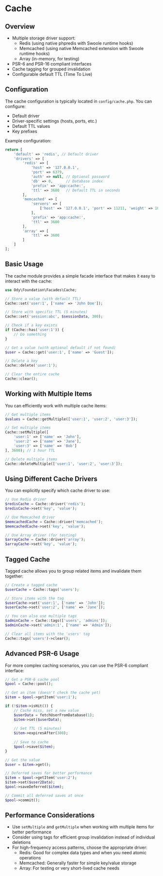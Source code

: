 # Cache

## Overview

- Multiple storage driver support:
    - Redis (using native phpredis with Swoole runtime hooks)
    - Memcached (using native Memcached extension with Swoole runtime hooks)
    - Array (in-memory, for testing)
- PSR-6 and PSR-16 compliant interfaces
- Cache tagging for grouped invalidation
- Configurable default TTL (Time To Live)

## Configuration

The cache configuration is typically located in `config/cache.php`. You can configure:

- Default driver
- Driver-specific settings (hosts, ports, etc.)
- Default TTL values
- Key prefixes

Example configuration:

```php
return [
    'default' => 'redis', // Default driver
    'drivers' => [
        'redis' => [
            'host' => '127.0.0.1',
            'port' => 6379,
            'auth' => null, // Optional password
            'db' => 0,      // Database index
            'prefix' => 'app:cache:',
            'ttl' => 3600   // Default TTL in seconds
        ],
        'memcached' => [
            'servers' => [
                ['host' => '127.0.0.1', 'port' => 11211, 'weight' => 100],
            ],
            'prefix' => 'app:cache:',
            'ttl' => 3600
        ],
        'array' => [
            'ttl' => 3600
        ]
    ]
];
```

## Basic Usage

The cache module provides a simple facade interface that makes it easy to interact with the cache:

```php
use Ody\Foundation\Facades\Cache;

// Store a value (with default TTL)
Cache::set('user:1', ['name' => 'John Doe']);

// Store with specific TTL (5 minutes)
Cache::set('session:abc', $sessionData, 300);

// Check if a key exists
if (Cache::has('user:1')) {
    // Do something
}

// Get a value (with optional default if not found)
$user = Cache::get('user:1', ['name' => 'Guest']);

// Delete a key
Cache::delete('user:1');

// Clear the entire cache
Cache::clear();
```

## Working with Multiple Items

You can efficiently work with multiple cache items:

```php
// Get multiple items
$values = Cache::getMultiple(['user:1', 'user:2', 'user:3']);

// Set multiple items
Cache::setMultiple([
    'user:1' => ['name' => 'John'],
    'user:2' => ['name' => 'Jane'],
    'user:3' => ['name' => 'Bob']
], 3600); // 1 hour TTL

// Delete multiple items
Cache::deleteMultiple(['user:1', 'user:2', 'user:3']);
```

## Using Different Cache Drivers

You can explicitly specify which cache driver to use:

```php
// Use Redis driver
$redisCache = Cache::driver('redis');
$redisCache->set('key', 'value');

// Use Memcached driver
$memcachedCache = Cache::driver('memcached');
$memcachedCache->set('key', 'value');

// Use Array driver (for testing)
$arrayCache = Cache::driver('array');
$arrayCache->set('key', 'value');
```

## Tagged Cache

Tagged cache allows you to group related items and invalidate them together:

```php
// Create a tagged cache
$userCache = Cache::tags('users');

// Store items with the tag
$userCache->set('user:1', ['name' => 'John']);
$userCache->set('user:2', ['name' => 'Jane']);

// You can also use multiple tags
$adminCache = Cache::tags(['users', 'admins']);
$adminCache->set('admin:1', ['name' => 'Admin']);

// Clear all items with the 'users' tag
Cache::tags('users')->clear();
```

## Advanced PSR-6 Usage

For more complex caching scenarios, you can use the PSR-6 compliant interface:

```php
// Get a PSR-6 cache pool
$pool = Cache::pool();

// Get an item (doesn't check the cache yet)
$item = $pool->getItem('user:1');

if (!$item->isHit()) {
    // Cache miss, set a new value
    $userData = fetchUserFromDatabase(1);
    $item->set($userData);
    
    // Set TTL (5 minutes)
    $item->expiresAfter(300);
    
    // Save to cache
    $pool->save($item);
}

// Get the value
$user = $item->get();

// Deferred saves for better performance
$item = $pool->getItem('user:2');
$item->set($user2Data);
$pool->saveDeferred($item);

// Commit all deferred saves at once
$pool->commit();
```

## Performance Considerations

- Use `setMultiple` and `getMultiple` when working with multiple items for better performance
- Consider using tags for efficient group invalidation instead of individual deletions
- For high-frequency access patterns, choose the appropriate driver:
    - Redis: Good for complex data types and when you need atomic operations
    - Memcached: Generally faster for simple key/value storage
    - Array: For testing or very short-lived cache needs